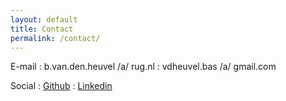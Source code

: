 ```yaml
---
layout: default
title: Contact
permalink: /contact/
---
```


E-mail
: b.van.den.heuvel /a/ rug.nl
: vdheuvel.bas /a/ gmail.com

Social
: [Github](https://github.com/basvdheuvel)
: [Linkedin](https://www.linkedin.com/in/bas-van-den-heuvel-901281156/)
